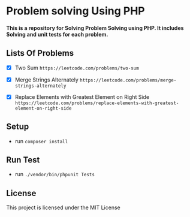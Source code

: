 # Problem solving  Using PHP
#### This is a repository for Solving Problem Solving using PHP. It includes Solving  and unit tests for each problem.

## Lists Of Problems 
 - [X] Two Sum   `https://leetcode.com/problems/two-sum`
 - [X] Merge Strings Alternately  `https://leetcode.com/problems/merge-strings-alternately`
 - [X] Replace Elements with Greatest Element on Right Side `https://leetcode.com/problems/replace-elements-with-greatest-element-on-right-side`


## Setup
- run `composer install`
## Run Test
- run `./vendor/bin/phpunit Tests`

## License
This project is licensed under the MIT License